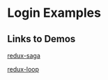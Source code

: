 # Login Examples

## Links to Demos

[redux-saga](http://yiransheng.github.io/redux-login-examples/redux-saga-example/index.html)

[redux-loop](http://yiransheng.github.io/redux-login-examples/redux-loop-example/index.html)
